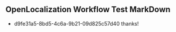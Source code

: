 ## OpenLocalization Workflow Test MarkDown
* d9fe31a5-8bd5-4c6a-9b21-09d825c57d40 thanks!

<!--HONumber=Aug16_HO5-->


